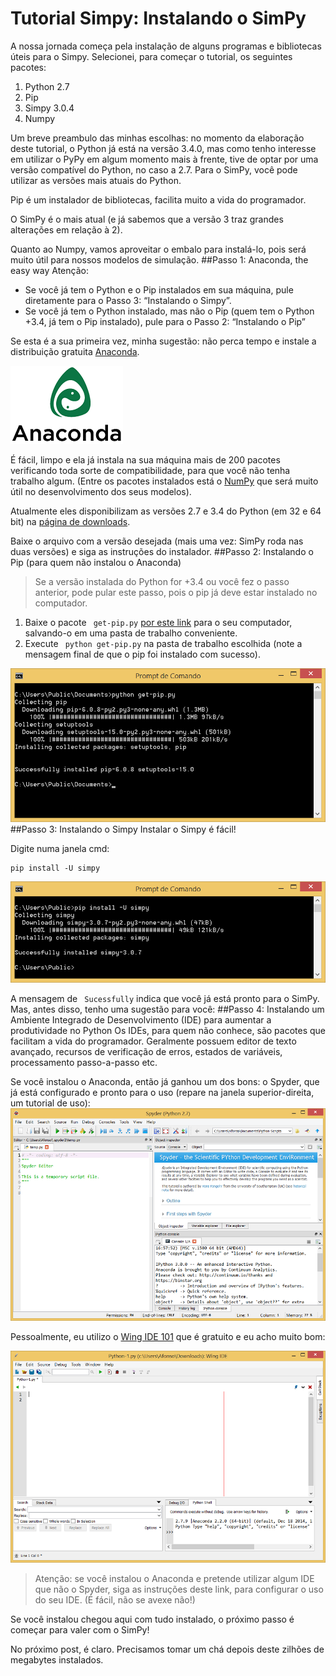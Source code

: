 # Tutorial Simpy: Instalando o SimPy
A nossa jornada começa pela instalação de alguns programas e bibliotecas úteis para o Simpy. Selecionei, para começar o tutorial, os seguintes pacotes:
1.	Python 2.7
2.	Pip
3.	Simpy 3.0.4
4.	Numpy

Um breve preambulo das minhas escolhas: no momento da elaboração deste tutorial, o Python já está na versão 3.4.0, mas como tenho interesse em utilizar o PyPy em algum momento mais à frente, tive de optar por uma versão compatível do Python, no caso a 2.7. Para o SimPy, você pode utilizar as versões mais atuais do Python.

Pip é um instalador de bibliotecas, facilita muito a vida do programador. 

O SimPy é o mais atual (e já sabemos que a versão 3 traz grandes alterações em relação à 2).

Quanto ao Numpy, vamos aproveitar o embalo para instalá-lo, pois será muito útil para nossos modelos de simulação.
##Passo 1: Anaconda, the easy way
Atenção:
* Se você já tem o Python e o Pip instalados em sua máquina, pule diretamente para o Passo 3: “Instalando o Simpy”. 
* Se você já tem o Python instalado, mas não o Pip (quem tem o Python +3.4, já tem o Pip instalado), pule para o Passo 2: “Instalando o Pip”

Se esta é a sua primeira vez, minha sugestão: não perca tempo e instale a distribuição gratuita [Anaconda](http://continuum.io/downloads). 

![Anaconda logo](https://github.com/afmedina/tutorial-simpy/blob/master/Anaconda_Logo180.png?raw=true)
	 
É fácil, limpo e ela já instala na sua máquina mais de 200 pacotes verificando toda sorte de compatibilidade, para que você não tenha trabalho algum. (Entre os pacotes instalados está o [NumPy](http://www.numpy.org/) que será muito útil no desenvolvimento dos seus modelos).

Atualmente eles disponibilizam as versões 2.7 e 3.4 do Python (em 32 e 64 bit) na [página de downloads](http://continuum.io/downloads).

Baixe o arquivo com a versão desejada (mais uma vez: SimPy roda nas duas versões) e siga as instruções do instalador.
##Passo 2: Instalando o Pip (para quem não instalou o Anaconda)
>Se a versão instalada do Python for +3.4 ou você fez o passo anterior,  pode pular este passo, pois o pip já deve estar instalado no computador.

1.	Baixe o pacote ```
get-pip.py```
 [por este link](https://bootstrap.pypa.io/get-pip.py) para o seu computador, salvando-o em uma pasta de trabalho conveniente. 
2.	Execute ```
python get-pip.py```
 na pasta de trabalho escolhida (note a mensagem final de que o pip foi instalado com sucesso).

![cmd get-pip.py](https://github.com/afmedina/tutorial-simpy/blob/master/instalacao%20cmd%20get-pip.png?raw=true)
##Passo 3: Instalando o Simpy
Instalar o Simpy é fácil!

Digite numa janela cmd: 
```
pip install -U simpy
```
![cmd simpy](https://github.com/afmedina/tutorial-simpy/blob/master/instalacao%20cmd%20simpy.png?raw=true)

A mensagem de ```
Sucessfully```
 indica que você já está pronto para o SimPy. Mas, antes disso, tenho uma sugestão para você:
##Passo 4: Instalando um Ambiente Integrado de Desenvolvimento (IDE) para aumentar a produtividade no Python
Os IDEs, para quem não conhece, são pacotes que facilitam a vida do programador. Geralmente possuem editor de texto avançado, recursos de verificação de erros, estados de variáveis, processamento passo-a-passo etc.

Se você instalou o Anaconda, então já ganhou um dos bons: o Spyder, que já está configurado e pronto para o uso (repare na janela superior-direita, um tutorial de uso):
![IDE Spider](https://github.com/afmedina/tutorial-simpy/blob/master/instalacao%20spyder800.png?raw=true)

Pessoalmente, eu utilizo o [Wing IDE 101](http://wingware.com/downloads/wingide-101) que é gratuito e eu acho muito bom:

![IDE Wing 101](https://github.com/afmedina/tutorial-simpy/blob/master/instalacao%20wing%20101%20800.png?raw=true)

>Atenção: se você instalou o Anaconda e pretende utilizar algum IDE que não o Spyder, siga as instruções deste link, para configurar o uso do seu IDE. (É fácil, não se avexe não!)

Se você instalou chegou aqui com tudo instalado, o próximo passo é começar para valer com o SimPy!

No próximo post, é claro. Precisamos tomar um chá depois deste zilhões de megabytes instalados.




